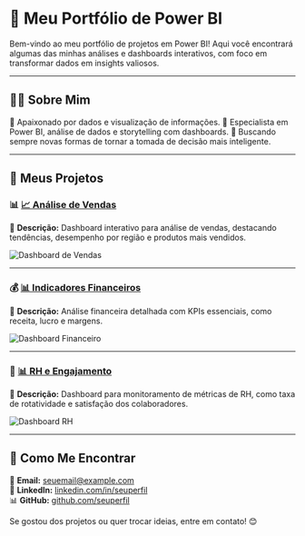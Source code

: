 # 🚀 Meu Portfólio de Power BI

Bem-vindo ao meu portfólio de projetos em Power BI! Aqui você encontrará algumas das minhas análises e dashboards interativos, com foco em transformar dados em insights valiosos.

---

## 🧑‍💻 Sobre Mim
🔹 Apaixonado por dados e visualização de informações.
🔹 Especialista em Power BI, análise de dados e storytelling com dashboards.
🔹 Buscando sempre novas formas de tornar a tomada de decisão mais inteligente.

---

## 📂 Meus Projetos

### 📊 [📈 Análise de Vendas](./projeto1/)
🔹 **Descrição:** Dashboard interativo para análise de vendas, destacando tendências, desempenho por região e produtos mais vendidos.

![Dashboard de Vendas](./projeto1/captura.png)

---

### 💰 [📊 Indicadores Financeiros](./projeto2/)
🔹 **Descrição:** Análise financeira detalhada com KPIs essenciais, como receita, lucro e margens.

![Dashboard Financeiro](./projeto2/captura.png)

---

### 🏢 [📊 RH e Engajamento](./projeto3/)
🔹 **Descrição:** Dashboard para monitoramento de métricas de RH, como taxa de rotatividade e satisfação dos colaboradores.

![Dashboard RH](./projeto3/captura.png)

---

## 🔗 Como Me Encontrar
💌 **Email:** [seuemail@example.com](mailto:seuemail@example.com)  
🔗 **LinkedIn:** [linkedin.com/in/seuperfil](https://linkedin.com/in/seuperfil)  
📊 **GitHub:** [github.com/seuperfil](https://github.com/seuperfil)  

Se gostou dos projetos ou quer trocar ideias, entre em contato! 😊
